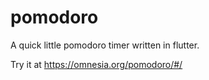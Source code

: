 # pomodoro
A quick little pomodoro timer written in flutter.

Try it at https://omnesia.org/pomodoro/#/

